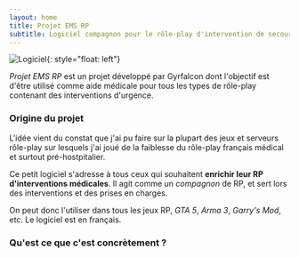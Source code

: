 ```yaml
---
layout: home
title: Projet EMS RP
subtitle: Logiciel compagnon pour le rôle-play d'intervention de secours
---
```


![Logiciel](https://ems.gyrfalcon.fr/images/preview2.png){: style="float: left"}

_Projet EMS RP_ est un projet développé par Gyrfalcon dont l'objectif est d'être utilisé comme aide médicale pour tous les types de rôle-play contenant des interventions d'urgence.

### Origine du projet

L'idée vient du constat que j'ai pu faire sur la plupart des jeux et serveurs rôle-play sur lesquels j'ai joué de la faiblesse du rôle-play français médical et surtout pré-hostpitalier.

Ce petit logiciel s'adresse à tous ceux qui souhaitent **enrichir leur RP d'interventions médicales**. Il agit comme un _compagnon_ de RP, et sert lors des interventions et des prises en charges. 

On peut donc l'utiliser dans tous les jeux RP, _GTA 5_, _Arma 3_, _Garry's Mod_, etc. Le logiciel est en français. 

### Qu'est ce que c'est concrètement ?

